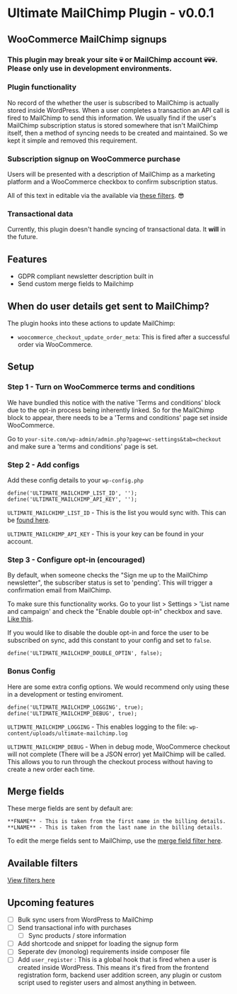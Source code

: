 # Ultimate MailChimp Plugin - v0.0.1
## WooCommerce MailChimp signups
### This plugin may break your site 💀 or MailChimp account 💀💀💀. Please only use in development environments.

### Plugin functionality

No record of the whether the user is subscribed to MailChimp is actually stored inside WordPress. When a user completes a transaction an API call is fired to MailChimp to send this information. We usually find if the user's MailChimp subscription status is stored somewhere that isn't MailChimp itself, then a method of syncing needs to be created and maintained. So we kept it simple and removed this requirement.

### Subscription signup on WooCommerce purchase

Users will be presented with a description of MailChimp as a marketing platform and a WooCommerce checkbox to confirm subscription status.

All of this text in editable via the available via [these filters](https://github.com/AtomicSmash/ultimate-mailchimp-plugin/wiki/Filters). 😎

### Transactional data

Currently, this plugin doesn't handle syncing of transactional data. It **will** in the future.

## Features

- GDPR compliant newsletter description built in
- Send custom merge fields to Mailchimp


## When do user details get sent to MailChimp?

The plugin hooks into these actions to update MailChimp:

- `woocommerce_checkout_update_order_meta`:  This is fired after a successful order via WooCommerce.

## Setup

### Step 1 - Turn on WooCommerce terms and conditions

We have bundled this notice with the native 'Terms and conditions' block due to the opt-in process being inherently linked. So for the MailChimp block to appear, there needs to be a 'Terms and conditions' page set inside WooCommerce.

Go to `your-site.com/wp-admin/admin.php?page=wc-settings&tab=checkout` and make sure a 'terms and conditions' page is set.

### Step 2 - Add configs

Add these config details to your `wp-config.php`

```
define('ULTIMATE_MAILCHIMP_LIST_ID', '');
define('ULTIMATE_MAILCHIMP_API_KEY', '');
```

`ULTIMATE_MAILCHIMP_LIST_ID` - This is the list you would sync with. This can be [found here](https://user-images.githubusercontent.com/1636310/43076416-18e63d42-8e7c-11e8-907d-03074ba6879a.gif).

`ULTIMATE_MAILCHIMP_API_KEY` - This is your key can be found in your account.

### Step 3 - Configure opt-in (encouraged)

By default, when someone checks the "Sign me up to the MailChimp newsletter", the subscriber status is set to 'pending'. This will trigger a confirmation email from MailChimp.

To make sure this functionality works. Go to your list > Settings > 'List name and campaign' and check the "Enable double opt-in" checkbox and save. [Like this](https://user-images.githubusercontent.com/1636310/43076417-1901cf3a-8e7c-11e8-8a8f-c5f0e63a0ff7.gif).

If you would like to disable the double opt-in and force the user to be subscribed on sync, add this constant to your config and set to `false`.

```
define('ULTIMATE_MAILCHIMP_DOUBLE_OPTIN', false);
```

### Bonus Config

Here are some extra config options. We would recommend only using these in a development or testing enviroment.

```
define('ULTIMATE_MAILCHIMP_LOGGING', true);
define('ULTIMATE_MAILCHIMP_DEBUG', true);
```

`ULTIMATE_MAILCHIMP_LOGGING` - This enables logging to the file: `wp-content/uploads/ultimate-mailchimp.log`

`ULTIMATE_MAILCHIMP_DEBUG` - When in debug mode, WooCommerce checkout will not complete (There will be a JSON error) yet MailChimp will be called. This allows you to run through the checkout process without having to create a new order each time.


## Merge fields

These merge fields are sent by default are:

```
**FNAME** - This is taken from the first name in the billing details.
**LNAME** - This is taken from the last name in the billing details.
```

To edit the merge fields sent to MailChimp, use the [merge field filter here](https://github.com/AtomicSmash/ultimate-mailchimp-plugin/wiki/Filters).

## Available filters

[View filters here](https://github.com/AtomicSmash/ultimate-mailchimp-plugin/wiki/Filters)

## Upcoming features

- [ ] Bulk sync users from WordPress to MailChimp
- [ ] Send transactional info with purchases
  - [ ] Sync products / store information
- [ ] Add shortcode and snippet for loading the signup form
- [ ] Seperate dev (monolog) requirements inside composer file
- [ ] Add `user_register` : This is a global hook that is fired when a user is created inside WordPress. This means it's fired from the frontend registration form, backend user addition screen, any plugin or custom script used to register users and almost anything in between.
